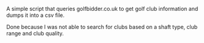 A simple script that queries golfbidder.co.uk to get golf club information and dumps it into a csv file.

Done because I was not able to search for clubs based on a shaft type, club range and club quality.